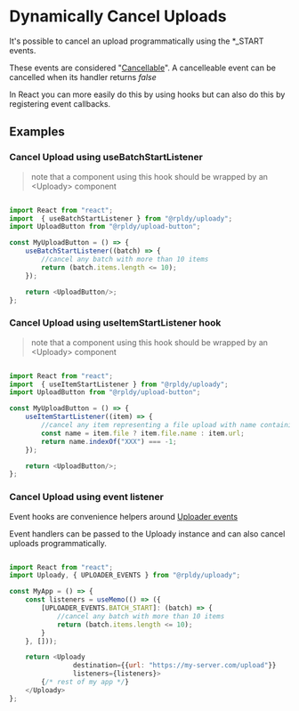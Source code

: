 # Dynamically Cancel Uploads

It's possible to cancel an upload programmatically using the *_START events.

These events are considered "[Cancellable](../api/events#cancellable-events)".
A cancelleable event can be cancelled when its handler returns _false_

In React you can more easily do this by using hooks but can also do this by registering event callbacks.

## Examples

### Cancel Upload using useBatchStartListener

> note that a component using this hook should be wrapped by an &lt;Uploady&gt; component

```javascript

import React from "react";
import  { useBatchStartListener } from "@rpldy/uploady";
import UploadButton from "@rpldy/upload-button";

const MyUploadButton = () => {   
    useBatchStartListener((batch) => {
        //cancel any batch with more than 10 items 
        return (batch.items.length <= 10);  
    });

    return <UploadButton/>;
};

```

### Cancel Upload using useItemStartListener hook

> note that a component using this hook should be wrapped by an &lt;Uploady&gt; component

```javascript

import React from "react";
import  { useItemStartListener } from "@rpldy/uploady";
import UploadButton from "@rpldy/upload-button";

const MyUploadButton = () => {   
    useItemStartListener((item) => {
        //cancel any item representing a file upload with name containing "XXX"
        const name = item.file ? item.file.name : item.url; 
        return name.indexOf("XXX") === -1;    
    });

    return <UploadButton/>;
};

```

### Cancel Upload using event listener

Event hooks are convenience helpers around [Uploader events](../api/uploader#events)

Event handlers can be passed to the Uploady instance and can also cancel uploads programmatically.

```javascript

import React from "react";
import Uploady, { UPLOADER_EVENTS } from "@rpldy/uploady";

const MyApp = () => {
    const listeners = useMemo(() => ({
        [UPLOADER_EVENTS.BATCH_START]: (batch) => {
            //cancel any batch with more than 10 items 
            return (batch.items.length <= 10);  
        }
    }, []));

    return <Uploady
                destination={{url: "https://my-server.com/upload"}}
                listeners={listeners}>
        {/* rest of my app */}
    </Uploady>
};

```
